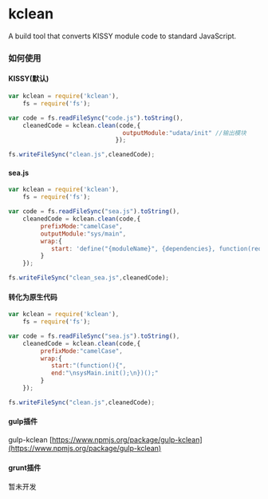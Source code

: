 kclean
======

A build tool that converts KISSY module code to standard JavaScript.

### 如何使用
#### KISSY(默认)
```js
var kclean = require('kclean'),
    fs = require('fs');

var code = fs.readFileSync("code.js").toString(),
    cleanedCode = kclean.clean(code,{
                                outputModule:"udata/init" //输出模块
                              });

fs.writeFileSync("clean.js",cleanedCode);

```
#### sea.js
```js
var kclean = require('kclean'),
    fs = require('fs');

var code = fs.readFileSync("sea.js").toString(),
    cleanedCode = kclean.clean(code,{
         prefixMode:"camelCase",
         outputModule:"sys/main",
         wrap:{
            start: 'define("{moduleName}", {dependencies}, function(require, exports, module) {\n',
         }
    });

fs.writeFileSync("clean_sea.js",cleanedCode);
```
#### 转化为原生代码
```js
var kclean = require('kclean'),
    fs = require('fs');

var code = fs.readFileSync("sea.js").toString(),
    cleanedCode = kclean.clean(code,{
         prefixMode:"camelCase",
         wrap:{
            start:"(function(){",
            end:"\nsysMain.init();\n})();"
         }
    });

fs.writeFileSync("clean.js",cleanedCode);
```

#### gulp插件
gulp-kclean [https://www.npmjs.org/package/gulp-kclean](https://www.npmjs.org/package/gulp-kclean)

#### grunt插件
暂未开发
